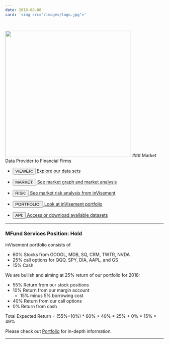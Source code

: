 ```yaml
---
date: 2018-08-08
card: '<img src="/images/logo.jpg">'

---
```


<img width="400" src="/images/logo.png"> 
### Market Data Provider to Financial Firms

- <a href='https://data.MFund-Services.com?q-stmt/AAPL.csv'> <button> VIEWER: </button> Explore our data sets </a>

- <a href="/market-view.html">  <button> MARKET: </button> See market graph and market analysis </a>

- <a href="/risk-analysis.html">  <button> RISK: </button> See market risk analysis from inVisement</a>

- <a href="/portfolio.html">  <button> PORTFOLIO: </button> Look at inVisement portfolio </a>

- <a href="/api-doc.html">  <button> API: </button> Access or download available datasets </a>

----

### MFund Services Position: Hold
inVisement portfolio consists of 

- 60% Stocks from GOOGL, MDB, SQ, CRM, TWTR, NVDA
- 25% call options for QQQ, SPY, DIA, AAPL, and GS
- 15% Cash

We are bullish and aiming at 25% return of our portfolio for 2018:

- 55% Return from our stock positions
- 10% Return from our margin account
    - 15% minus 5% borrowing cost
- 40% Return from our call options
- 0% Return from cash

Total Expected Return = (55%+10%) * 60% + 40% * 25% + 0% * 15% = 49%

Please check out [Portfolio](/blog/portfolio.html) for in-depth information.

----
